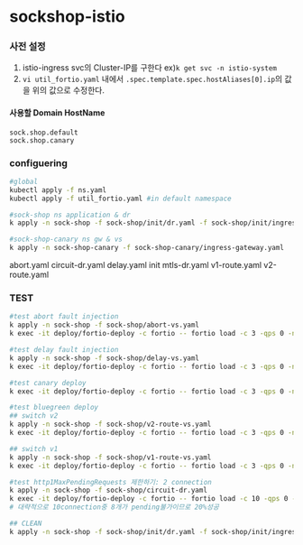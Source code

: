 # sockshop-istio
### 사전 설정
1. istio-ingress svc의 Cluster-IP를 구한다 ex)`k get svc -n istio-system`
2. `vi util_fortio.yaml` 내에서 `.spec.template.spec.hostAliases[0].ip`의 값을 위의 값으로 수정한다.
#### 사용할 Domain HostName
```
sock.shop.default
sock.shop.canary
```

### configuering
```bash                                                                                                                        
#global
kubectl apply -f ns.yaml
kubectl apply -f util_fortio.yaml #in default namespace

#sock-shop ns application & dr
k apply -n sock-shop -f sock-shop/init/dr.yaml -f sock-shop/init/ingress-gateway.yaml -f sock-shop/init/v1-deploy.yaml -f sock-shop/init/v2-deploy.yaml -f sock-shop/init/vs.yaml

#sock-shop-canary ns gw & vs
k apply -n sock-shop-canary -f sock-shop-canary/ingress-gateway.yaml
```


abort.yaml  circuit-dr.yaml  delay.yaml  init  mtls-dr.yaml  v1-route.yaml  v2-route.yaml

### TEST
```bash
#test abort fault injection
k apply -n sock-shop -f sock-shop/abort-vs.yaml
k exec -it deploy/fortio-deploy -c fortio -- fortio load -c 3 -qps 0 -n 500 -loglevel Warning http://sock.shop.default/catalogue

#test delay fault injection
k apply -n sock-shop -f sock-shop/delay-vs.yaml
k exec -it deploy/fortio-deploy -c fortio -- fortio load -c 3 -qps 0 -n 500 -loglevel Warning http://sock.shop.default/catalogue

#test canary deploy
k exec -it deploy/fortio-deploy -c fortio -- fortio load -c 3 -qps 0 -n 500 -loglevel Warning http://sock.shop.canary/index.html

#test bluegreen deploy
## switch v2
k apply -n sock-shop -f sock-shop/v2-route-vs.yaml
k exec -it deploy/fortio-deploy -c fortio -- fortio load -c 3 -qps 0 -n 500 -loglevel Warning http://sock.shop.default/index.html

## switch v1
k apply -n sock-shop -f sock-shop/v1-route-vs.yaml
k exec -it deploy/fortio-deploy -c fortio -- fortio load -c 3 -qps 0 -n 500 -loglevel Warning http://sock.shop.default/index.html

#test http1MaxPendingRequests 제한하기: 2 connection
k apply -n sock-shop -f sock-shop/circuit-dr.yaml
k exec -it deploy/fortio-deploy -c fortio -- fortio load -c 10 -qps 0 -n 500 -loglevel Warning http://sock.shop.default/index.html
# 대략적으로 10connection중 8개가 pending불가이므로 20%성공

## CLEAN
k apply -n sock-shop -f sock-shop/init/dr.yaml -f sock-shop/init/ingress-gateway.yaml -f sock-shop/init/vs.yaml
```
